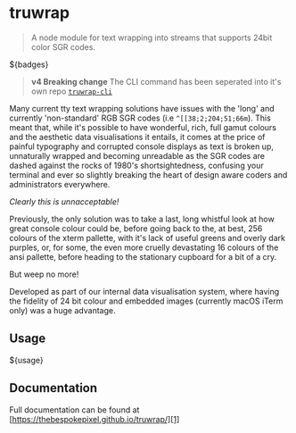 # truwrap

> A node module for text wrapping into streams that supports 24bit color SGR codes.

${badges}

> **v4 Breaking change** The CLI command has been seperated into it's own repo [`truwrap-cli`][2]

Many current tty text wrapping solutions have issues with the 'long' and currently 'non-standard' RGB SGR codes (i.e `^[[38;2;204;51;66m`). This meant that, while it's possible to have wonderful, rich, full gamut colours and the aesthetic data visualisations it entails, it comes at the price of painful typography and corrupted console displays as text is broken up, unnaturally wrapped and becoming unreadable as the SGR codes are dashed against the rocks of 1980's shortsightedness, confusing your terminal and ever so slightly breaking the heart of design aware coders and administrators everywhere.

_Clearly this is unnacceptable!_

Previously, the only solution was to take a last, long whistful look at how great console colour could be, before going back to the, at best, 256 colours of the xterm pallette, with it's lack of useful greens and overly dark purples, or, for some, the even more cruelly devastating 16 colours of the ansi pallette, before heading to the stationary cupboard for a bit of a cry.

But weep no more!

Developed as part of our internal data visualisation system, where having the fidelity of 24 bit colour and embedded images (currently macOS iTerm only) was a huge advantage.

## Usage

${usage}

## Documentation
Full documentation can be found at [https://thebespokepixel.github.io/truwrap/][1]

[1]: https://thebespokepixel.github.io/truwrap/
[2]: https://github.com/thebespokepixel/truwrap-cli
